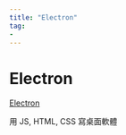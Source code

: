 ```yaml
---
title: "Electron"
tag: 
- 
---
```

# Electron
[Electron](https://www.electronjs.org/)

用 JS, HTML, CSS 寫桌面軟體